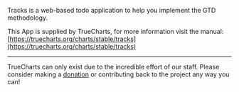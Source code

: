 Tracks is a web-based todo application to help you implement the GTD methodology.

This App is supplied by TrueCharts, for more information visit the manual: [https://truecharts.org/charts/stable/tracks](https://truecharts.org/charts/stable/tracks)

---

TrueCharts can only exist due to the incredible effort of our staff.
Please consider making a [donation](https://truecharts.org/sponsor) or contributing back to the project any way you can!
